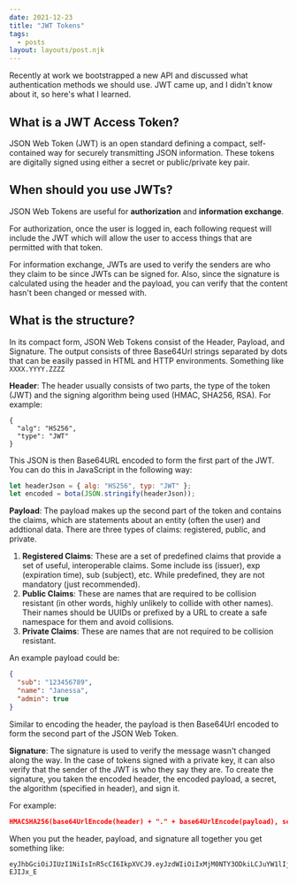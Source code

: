 ```yaml
---
date: 2021-12-23
title: "JWT Tokens"
tags:
  - posts
layout: layouts/post.njk
---
```


Recently at work we bootstrapped a new API and discussed what authentication methods we should use. JWT came up, and I didn't know about it, so here's what I learned.

## What is a JWT Access Token?

JSON Web Token (JWT) is an open standard defining a compact, self-contained way for securely transmitting JSON information. These tokens are digitally signed using either a secret or public/private key pair.

## When should you use JWTs?

JSON Web Tokens are useful for **authorization** and **information exchange**.

For authorization, once the user is logged in, each following request will include the JWT which will allow the user to access things that are permitted with that token.

For information exchange, JWTs are used to verify the senders are who they claim to be since JWTs can be signed for. Also, since the signature is calculated using the header and the payload, you can verify that the content hasn't been changed or messed with.

## What is the structure?

In its compact form, JSON Web Tokens consist of the Header, Payload, and Signature. The output consists of three Base64Url strings separated by dots that can be easily passed in HTML and HTTP environments. Something like `XXXX.YYYY.ZZZZ`

**Header**: The header usually consists of two parts, the type of the token (JWT) and the signing algorithm being used (HMAC, SHA256, RSA). For example:

```
{
  "alg": "HS256",
  "type": "JWT"
}
```

This JSON is then Base64URL encoded to form the first part of the JWT. You can do this in JavaScript in the following way:

```javascript
let headerJson = { alg: "HS256", typ: "JWT" };
let encoded = bota(JSON.stringify(headerJson));
```

**Payload**: The payload makes up the second part of the token and contains the claims, which are statements about an entity (often the user) and addtional data. There are three types of claims: registered, public, and private.

1. **Registered Claims**: These are a set of predefined claims that provide a set of useful, interoperable claims. Some include iss (issuer), exp (expiration time), sub (subject), etc. While predefined, they are not mandatory (just recommended).
2. **Public Claims**: These are names that are required to be collision resistant (in other words, highly unlikely to collide with other names). Their names should be UUIDs or prefixed by a URL to create a safe namespace for them and avoid collisions.
3. **Private Claims**: These are names that are not required to be collision resistant.

An example payload could be:

```json
{
  "sub": "123456789",
  "name": "Janessa",
  "admin": true
}
```

Similar to encoding the header, the payload is then Base64Url encoded to form the second part of the JSON Web Token.

**Signature**:
The signature is used to verify the message wasn't changed along the way. In the case of tokens signed with a private key, it can also verify that the sender of the JWT is who they say they are. To create the signature, you taken the encoded header, the encoded payload, a secret, the algorithm (specified in header), and sign it.

For example:

```json
HMACSHA256(base64UrlEncode(header) + "." + base64UrlEncode(payload), secret)
```

When you put the header, payload, and signature all together you get something like:

```
eyJhbGciOiJIUzI1NiIsInR5cCI6IkpXVCJ9.eyJzdWIiOiIxMjM0NTY3ODkiLCJuYW1lIjoiSmFuZXNzYSIsImFkbWluIjp0cnVlfQ.dCKmOwHDkyXGtHQfExjUoepCKQpKy9czARV-EJIJx_E
```
